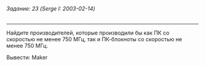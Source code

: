 ###### Задание: 23 (Serge I: 2003-02-14)

-----
Найдите производителей, которые производили бы как ПК со скоростью не менее 750 МГц, так и ПК-блокноты со скоростью не менее 750 МГц.
       
Вывести: Maker